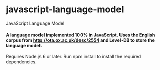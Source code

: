 
# javascript-language-model
JavaScript Language Model

#### A language model implemented 100% in JavaScript. Uses the English corpus from http://ota.ox.ac.uk/desc/2554 and Level-DB to store the language model.

Requires Node.js 6 or later. Run npm install to install the required dependencies.
